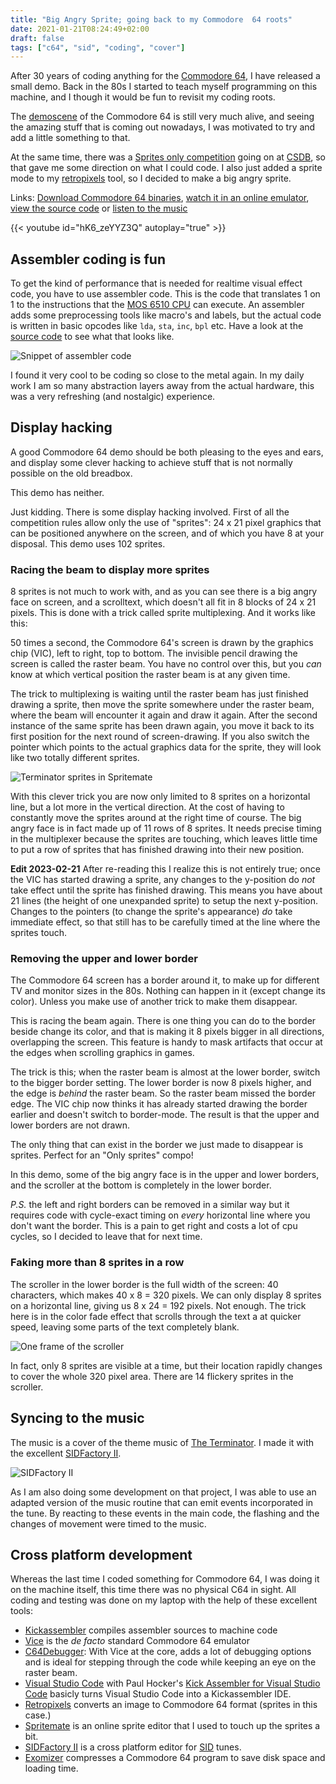 ```yaml
---
title: "Big Angry Sprite; going back to my Commodore  64 roots"
date: 2021-01-21T08:24:49+02:00
draft: false
tags: ["c64", "sid", "coding", "cover"]
---
```


After 30 years of coding anything for the [Commodore
64](https://en.wikipedia.org/wiki/Commodore_64), I have released a small demo.
Back in the 80s I started to teach myself programming on this machine, and I
though it would be fun to revisit my coding roots.

The [demoscene](https://en.wikipedia.org/wiki/Demoscene) of the Commodore 64 is
still very much alive, and seeing the amazing stuff that is coming out nowadays,
I was motivated to try and add a little something to that.

At the same time, there was a [Sprites only
competition](https://csdb.dk/event/?id=3003) going on at
[CSDB](https://csdb.dk/event/?id=3003), so that gave me some direction on what I
could code. I also just added a sprite mode to my
[retropixels](/posts/retropixels-0-8-0) tool, so I decided to make a big angry sprite.

Links: [Download Commodore 64 binaries](https://csdb.dk/release/?id=199156),
[watch it in an online emulator](/big_angry_sprite),
[view the source
code](https://github.com/micheldebree/big_angry_sprite) or [listen to the
music](https://deepsid.chordian.net/?file=/SID%20Happens/Terminator.sid)

{{< youtube id="hK6_zeYYZ3Q" autoplay="true" >}}

## Assembler coding is fun

To get the kind of performance that is needed for realtime visual effect code,
you have to use assembler code. This is the code that translates 1 on 1 to the
instructions that the [MOS 6510
CPU](https://en.wikipedia.org/wiki/MOS_Technology_6510) can execute. An
assembler adds some preprocessing tools like macro's and labels, but the actual
code is written in basic opcodes like `lda`, `sta`, `inc`, `bpl` etc. Have a
look at the [source
code](https://github.com/micheldebree/big_angry_sprite/blob/main/big_angry_sprite.asm)
to see what that looks like.

![Snippet of assembler code](snippet.webp)

I found it very cool to be coding so close to the
metal again. In my daily work I am so many abstraction layers away from the
actual hardware, this was a very refreshing (and nostalgic) experience.

## Display hacking

A good Commodore 64 demo should be both pleasing to the eyes and ears, and
display some clever hacking to achieve stuff that is not normally possible on
the old breadbox.

This demo has neither.

Just kidding. There is some display hacking involved. First of all the
competition rules allow only the use of "sprites": 24 x 21 pixel graphics that
can be positioned anywhere on the screen, and of which you have 8 at your
disposal. This demo uses 102 sprites.

### Racing the beam to display more sprites

8 sprites is not much to work with, and as you can see there is a big angry face
on screen, and a scrolltext, which doesn't all fit in 8 blocks of 24 x 21
pixels. This is done with a trick called sprite multiplexing. And it works like
this:

50 times a second, the Commodore 64's screen is drawn by the graphics chip
(VIC), left to right, top to bottom. The invisible pencil drawing the screen is
called the raster beam. You have no control over this, but you _can_ know at
which vertical position the raster beam is at any given time.

The trick to multiplexing is waiting until the raster beam has just finished
drawing a sprite, then move the sprite somewhere under the raster beam, where
the beam will encounter it again and draw it again. After the second instance of
the same sprite has been drawn again, you move it back to its first position for
the next round of screen-drawing. If you also switch the pointer which points to
the actual graphics data for the sprite, they will look like two totally
different sprites.

![Terminator sprites in Spritemate](spritemate.webp)

With this clever trick you are now only limited to 8 sprites on a horizontal
line, but a lot more in the vertical direction. At the cost of having to
constantly move the sprites around at the right time of course. The big angry
face is in fact made up of 11 rows of 8 sprites. It needs precise timing in the
multiplexer because the sprites are touching, which leaves little time to put a
row of sprites that has finished drawing into their new position.

**Edit 2023-02-21** After re-reading this I realize this is not entirely true;
once the VIC has started drawing a sprite, any changes to the y-position do
*not* take effect until the sprite has finished drawing. This means you have
about 21 lines (the height of one unexpanded sprite) to setup the next
y-position. Changes to the pointers (to change the sprite's appearance) *do*
take immediate effect, so that still has to be carefully timed at the line where
the sprites touch.

### Removing the upper and lower border

The Commodore 64 screen has a border around it, to make up for different TV and
monitor sizes in the 80s. Nothing can happen in it (except change its color).
Unless you make use of another trick to make them disappear.

This is racing the beam again. There is one thing you can do to the border
beside change its color, and that is making it 8 pixels bigger in all
directions, overlapping the screen. This feature is handy to mask artifacts that
occur at the edges when scrolling graphics in games.

The trick is this; when the raster beam is almost at the lower border, switch to
the bigger border setting. The lower border is now 8 pixels higher, and the edge
is _behind_ the raster beam. So the raster beam missed the border edge. The VIC
chip now thinks it has already started drawing the border earlier and doesn't
switch to border-mode. The result is that the upper and lower borders are not
drawn.

The only thing that can exist in the border we just made to disappear is
sprites. Perfect for an "Only sprites" compo!

In this demo, some of the big angry face is in the upper and lower borders, and
the scroller at the bottom is completely in the lower border.

_P.S._ the left and right borders can be removed in a similar way but it requires
code with cycle-exact timing on _every_ horizontal line where you don't want the
border. This is a pain to get right and costs a lot of cpu cycles, so I decided
to leave that for next time.

### Faking more than 8 sprites in a row

The scroller in the lower border is the full width of the screen: 40 characters,
which makes 40 x 8 = 320 pixels. We can only display 8 sprites on a horizontal
line, giving us 8 x 24 = 192 pixels. Not enough. The trick here is in the color
fade effect that scrolls through the text a at quicker speed, leaving some parts
of the text completely blank.

![One frame of the scroller](scroller.webp)

In fact, only 8 sprites are visible at a time,
but their location rapidly changes to cover the whole 320 pixel area. There are
14 flickery sprites in the scroller.

## Syncing to the music

The music is a cover of the theme music of [The
Terminator](https://www.rottentomatoes.com/m/terminator). I made it with the
excellent [SIDFactory II](https://blog.chordian.net/sf2).

![SIDFactory II](sf2.webp)

As I am also doing
some development on that project, I was able to use an adapted version of the
music routine that can emit events incorporated in the tune. By reacting to
these events in the main code, the flashing and the changes of movement were
timed to the music.

## Cross platform development

Whereas the last time I coded something for Commodore 64, I was doing it
on the machine itself, this time there was no physical C64 in sight. All coding
and testing was done on my laptop with the help of these excellent tools:

- [Kickassembler](http://www.theweb.dk/KickAssembler) compiles assembler
  sources to machine code
- [Vice](https://vice-emu.sourceforge.io) is the _de facto_ standard Commodore
  64 emulator
- [C64Debugger](https://sourceforge.net/projects/c64-debugger/): With Vice at
  the core, adds a lot of debugging options and is ideal for stepping through
  the code while keeping an eye on the raster beam.
- [Visual Studio Code](https://code.visualstudio.com) with Paul Hocker's [Kick
  Assembler for Visual Studio
  Code](https://gitlab.com/retro-coder/commodore/kick-assembler-vscode-ext)
  basicly turns Visual Studio Code into a Kickassembler IDE.
- [Retropixels](/posts/retropixels-0-8-0) converts an image to Commodore
  64 format (sprites in this case.)
- [Spritemate](https://www.spritemate.com) is an online sprite editor that I used
  to touch up the sprites a bit.
- [SIDFactory II](https://blog.chordian.net/sf2) is a cross platform editor for
  [SID](https://en.wikipedia.org/wiki/MOS_Technology_6581) tunes.
- [Exomizer](https://bitbucket.org/magli143/exomizer/wiki/Home) compresses a
  Commodore 64 program to save disk space and loading time.
